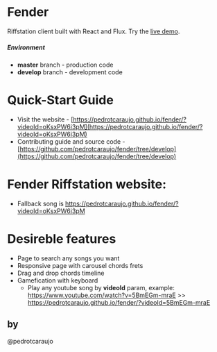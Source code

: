 # Fender

Riffstation client built with React and Flux. Try the [live demo](https://pedrotcaraujo.github.io/fender/?videoId=oKsxPW6i3pM).

##### Environment 
- **master** branch - production code
- **develop** branch - development code

# Quick-Start Guide
- Visit the website - [https://pedrotcaraujo.github.io/fender/?videoId=oKsxPW6i3pM](https://pedrotcaraujo.github.io/fender/?videoId=oKsxPW6i3pM)
- Contributing guide and source code - [https://github.com/pedrotcaraujo/fender/tree/develop](https://github.com/pedrotcaraujo/fender/tree/develop)


# Fender Riffstation website:
 - Fallback song is https://pedrotcaraujo.github.io/fender/?videoId=oKsxPW6i3pM

# Desireble features
- Page to search any songs you want
- Responsive page with carousel chords frets
- Drag and drop chords timeline
- Gamefication with keyboard
  - Play any youtube song by **videoId** param, example: 
 https://www.youtube.com/watch?v=5BmEGm-mraE >> https://pedrotcaraujo.github.io/fender/?videoId=5BmEGm-mraE

## by
@pedrotcaraujo
